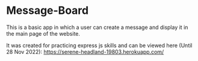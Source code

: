 # Message-Board

This is a basic app in which a user can create a message and display it in the main page of the website.

It was created for practicing express js skills and can be viewed here (Until 28 Nov 2022): https://serene-headland-19803.herokuapp.com/
